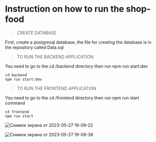 # **Instruction on how to run the shop-food**



>CREATE DATABASE



First, create a postgresql database, the file for creating the database is in the repository called Data.sql



>TO RUN THE BACKEND APPLICATION


You need to go to the 
cd /backend  directory
then run npm run start:dev

```
cd backend
npm run start:dev
```

>TO RUN THE FRONTEND APPLICATION


You need to go to the cd /frontend directory
then run npm run start command
```
cd frontend
npm run start
```




![Снимок экрана от 2023-05-27 19-09-22](https://github.com/andreypavlenco/shop-food/assets/78036875/c364ecae-8862-45b8-8654-152f7766d064)



![Снимок экрана от 2023-05-27 19-09-36](https://github.com/andreypavlenco/shop-food/assets/78036875/1a0646b6-8fbd-4978-b1dc-93fc52aaa144)



